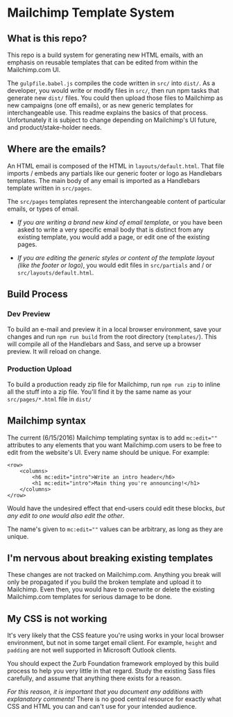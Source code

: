 # Mailchimp Template System

## What is this repo?
This repo is a build system for generating new HTML emails, with an emphasis on reusable templates that can be edited from within the Mailchimp.com UI.  

The `gulpfile.babel.js` compiles the code written in `src/` into `dist/`. As a developer, you would write or modify files in `src/`, then run npm tasks that generate new `dist/` files. You could then upload those files to Mailchimp as new campaigns (one off emails), or as new generic templates for interchangeable use. This readme explains the basics of that process. Unfortunately it is subject to change depending on Mailchimp's UI future, and product/stake-holder needs.

## Where are the emails?
An HTML email is composed of the HTML in `layouts/default.html`. That file imports / embeds any partials like our generic footer or logo as Handlebars templates. The main body of any email is imported as a Handlebars template written in `src/pages`.  

The `src/pages` templates represent the interchangeable content of particular emails, or types of email.

+ *If you are writing a brand new kind of email template*, or you have been asked to write a very specific email body that is distinct from any existing template, you would add a page, or edit one of the existing pages.  

+ *If you are editing the generic styles or content of the template layout (_like the footer or logo_)*, you would edit files in `src/partials` and / or `src/layouts/default.html`.  

## Build Process  
### Dev Preview
To build an e-mail and preview it in a local browser environment, save your changes and run `npm run build` from the root directory (`templates/`). This will compile all of the Handlebars and Sass, and serve up a browser preview. It will reload on change.  

### Production Upload  
To build a production ready zip file for Mailchimp, run `npm run zip` to inline all the stuff into a zip file. You'll find it by the same name as your `src/pages/*.html` file in `dist/`

## Mailchimp syntax  
The current (6/15/2016) Mailchimp templating syntax is to add `mc:edit=""` attributes to any elements that you want Mailchimp.com users to be free to edit from the website's UI. Every name should be unique. For example:  

```
<row>
    <columns>
        <h6 mc:edit="intro">Write an intro header</h6>
        <h1 mc:edit="intro">Main thing you're announcing!</h1>
    </columns>
</row>
```

Would have the undesired effect that end-users could edit these blocks, _but any edit to one would also edit the other_.

The name's given to `mc:edit=""` values can be arbitrary, as long as they are unique.

## I'm nervous about breaking existing templates
These changes are not tracked on Mailchimp.com. Anything you break will only be propagated if you build the broken template and upload it to Mailchimp. Even then, you would have to overwrite or delete the existing Mailchimp.com templates for serious damage to be done.  

## My CSS is not working  
It's very likely that the CSS feature you're using works in your local browser environment, but not in some target email client. For example, `height` and `padding` are not well supported in Microsoft Outlook clients.  

You should expect the Zurb Foundation framework employed by this build process to help you very little in that regard. Study the existing Sass files carefully, and assume that anything there exists for a reason.  

*For this reason, it is important that you document any additions with explanatory comments!* There is no good central resource for exactly what CSS and HTML you can and can't use for your intended audience.
